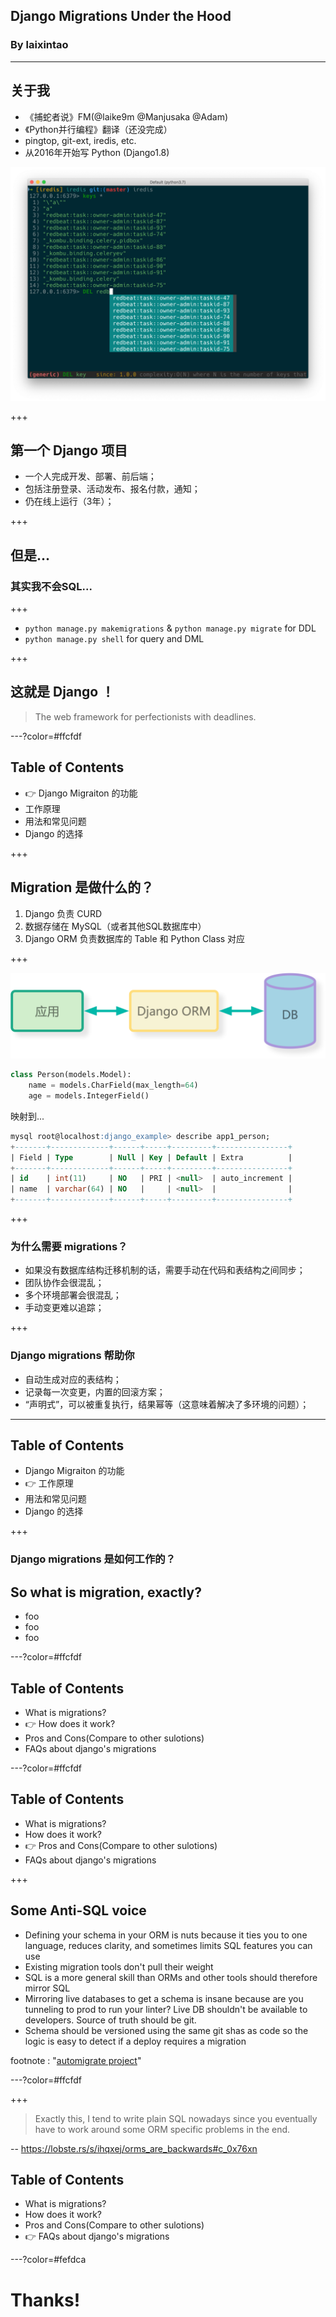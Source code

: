 ## Django Migrations Under the Hood

### By laixintao

---

## 关于我


- 《捕蛇者说》FM(@laike9m @Manjusaka @Adam)
- 《Python并行编程》翻译（还没完成）
- pingtop, git-ext, iredis, etc.
- 从2016年开始写 Python (Django1.8)

![auto-complete](assets/auto-complete.png)

+++

## 第一个 Django 项目

- 一个人完成开发、部署、前后端；
- 包括注册登录、活动发布、报名付款，通知；
- 仍在线上运行（3年）；

+++

## 但是...
### 其实我不会SQL...

+++

- `python manage.py makemigrations` & `python manage.py migrate` for DDL
- `python manage.py shell` for query and DML

+++

## 这就是 Django ！

> The web framework for perfectionists with deadlines.

---?color=#ffcfdf

## Table of Contents

- 👉 Django Migraiton 的功能
- 工作原理
- 用法和常见问题
- Django 的选择

+++

## Migration 是做什么的？

1. Django 负责 CURD
2. 数据存储在 MySQL（或者其他SQL数据库中）
3. Django ORM 负责数据库的 Table 和 Python Class 对应

+++

![](./assets/django-migrations-ppt/django-migrations-usage.png)

```python
class Person(models.Model):
    name = models.CharField(max_length=64)
    age = models.IntegerField()
```

映射到...

```SQL
mysql root@localhost:django_example> describe app1_person;
+-------+-------------+------+-----+---------+----------------+
| Field | Type        | Null | Key | Default | Extra          |
+-------+-------------+------+-----+---------+----------------+
| id    | int(11)     | NO   | PRI | <null>  | auto_increment |
| name  | varchar(64) | NO   |     | <null>  |                |
+-------+-------------+------+-----+---------+----------------+
```

+++

### 为什么需要 migrations？

- 如果没有数据库结构迁移机制的话，需要手动在代码和表结构之间同步；
- 团队协作会很混乱；
- 多个环境部署会很混乱；
- 手动变更难以追踪；

+++

### Django migrations 帮助你

- 自动生成对应的表结构；
- 记录每一次变更，内置的回滚方案；
- “声明式”，可以被重复执行，结果幂等（这意味着解决了多环境的问题）；

---

## Table of Contents

- Django Migraiton 的功能
- 👉 工作原理
- 用法和常见问题
- Django 的选择

+++

### Django migrations 是如何工作的？



## So what is migration, exactly?

- foo
- foo
- foo



---?color=#ffcfdf

## Table of Contents

- What is migrations?
- 👉 How does it work?
- Pros and Cons(Compare to other sulotions)
- FAQs about django's migrations


---?color=#ffcfdf

## Table of Contents

- What is migrations?
- How does it work?
- 👉 Pros and Cons(Compare to other sulotions)
- FAQs about django's migrations

+++

## Some Anti-SQL voice

- Defining your schema in your ORM is nuts because it ties you to one language, reduces clarity, and sometimes limits SQL features you can use
- Existing migration tools don't pull their weight
- SQL is a more general skill than ORMs and other tools should therefore mirror SQL
- Mirroring live databases to get a schema is insane because are you tunneling to prod to run your linter? Live DB shouldn't be available to developers. Source of truth should be git.
- Schema should be versioned using the same git shas as code so the logic is easy to detect if a deploy requires a migration

footnote : "<a href='https://github.com/abe-winter/automigrate#philosophy'>automigrate project</a>"

---?color=#ffcfdf

+++

> Exactly this, I tend to write plain SQL nowadays since you eventually have to work around some ORM specific problems in the end. 

-- https://lobste.rs/s/ihqxej/orms_are_backwards#c_0x76xn

## Table of Contents

- What is migrations?
- How does it work?
- Pros and Cons(Compare to other sulotions)
- 👉 FAQs about django's migrations

---?color=#fefdca

# Thanks!
